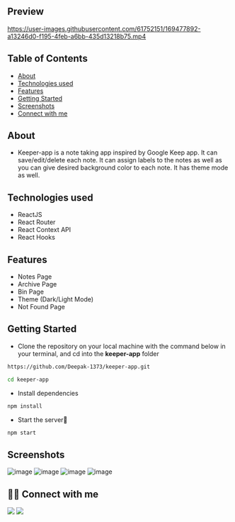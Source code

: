 ## Preview

https://user-images.githubusercontent.com/61752151/169477892-a13246d0-f195-4feb-a6bb-435d13218b75.mp4

## Table of Contents

- [About](#about)
- [Technologies used](#technologies-used)
- [Features](#features)
- [Getting Started](#getting-started)
- [Screenshots](#screenshots)
- [Connect with me](#-connect-with-me)


## About
 - Keeper-app is a note taking app inspired by Google Keep app. It can save/edit/delete each note. It can assign labels to the notes as well as you can give desired background color to each note. It has theme mode as well.
   
## Technologies used
- ReactJS
- React Router
- React Context API
- React Hooks

## Features
<ul>
  <li>Notes Page</li>
  <li>Archive Page</li>
  <li>Bin Page</li>
  <li>Theme (Dark/Light Mode)</li>
  <li>Not Found Page</li>
</ul>

## Getting Started

- Clone the repository on your local machine with the command below in your terminal, and cd into the **keeper-app** folder

```sh
https://github.com/Deepak-1373/keeper-app.git

cd keeper-app
```

- Install dependencies

```sh
npm install
```

- Start the server🚀

```sh
npm start
```

## Screenshots
![image](https://user-images.githubusercontent.com/61752151/170197141-a8d4bcf3-ea73-402c-b4e9-4aa5470b630f.png)
![image](https://user-images.githubusercontent.com/61752151/170197210-1a7b5fe6-0d1e-4a74-81d1-b76c961a7d15.png)
![image](https://user-images.githubusercontent.com/61752151/170197272-a25874ec-3d3c-4309-abdc-c830474c9d50.png)
![image](https://user-images.githubusercontent.com/61752151/170197346-b720b947-f763-4280-928e-b39195e86ec7.png)



## 👨‍💻 Connect with me 
<a href="https://twitter.com/dkamat001"><img src="https://img.shields.io/badge/Twitter-1DA1F2?style=for-the-badge&logo=twitter&logoColor=white"/></a>
<a href="https://linkedin.com/in/deepak-1373"><img src="https://img.shields.io/badge/LinkedIn-0077B5?style=for-the-badge&logo=linkedin&logoColor=white"/></a>

